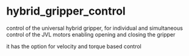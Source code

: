 # hybrid_gripper_control
control of the universal hybrid gripper, for individual and simultaneous control of the JVL motors enabling opening and closing the gripper


it has the option for velocity and torque based control
